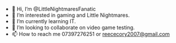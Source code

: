 - 👋 Hi, I’m @LittleNightmaresFanatic
- 👀 I’m interested in gaming and Little Nightmares.
- 🌱 I’m currently learning IT.
- 💞️ I’m looking to collaborate on video game testing.
- 📫 How to reach me 07397276251 or reececory2007@gmail.com

<!---
LittleNightmaresFanatic/LittleNightmaresFanatic is a ✨ special ✨ repository because its `README.md` (this file) appears on your GitHub profile.
You can click the Preview link to take a look at your changes.
--->
